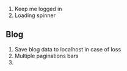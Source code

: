 1. Keep me logged in
2. Loading spinner


## Blog

1. Save blog data to localhost in case of loss
2. Multiple paginations bars
3. 